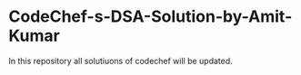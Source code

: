 # CodeChef-s-DSA-Solution-by-Amit-Kumar
In this repository all solutiuons of codechef will be updated.
